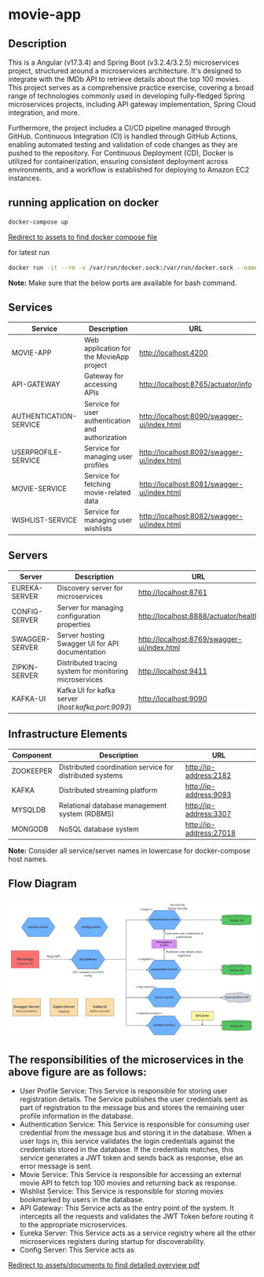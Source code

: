 # movie-app

## Description

This is a Angular (v17.3.4) and Spring Boot (v3.2.4/3.2.5) microservices project, structured around a microservices architecture. It's designed to integrate with the IMDb API to retrieve details about the top 100 movies. This project serves as a comprehensive practice exercise, covering a broad range of technologies commonly used in developing fully-fledged Spring microservices projects, including API gateway implementation, Spring Cloud integration, and more.

Furthermore, the project includes a CI/CD pipeline managed through GitHub. Continuous Integration (CI) is handled through GitHub Actions, enabling automated testing and validation of code changes as they are pushed to the repository. For Continuous Deployment (CD), Docker is utilized for containerization, ensuring consistent deployment across environments, and a workflow is established for deploying to Amazon EC2 instances.

## running application on docker

```bash
docker-compose up
```

[Redirect to assets to find docker compose file](assets/docker-compose.yml)

for latest run

```bash
docker run -it --rm -v /var/run/docker.sock:/var/run/docker.sock --name my-movie-compose-container tejajagadeep/docker-compose-movie-container
```

**Note:** Make sure that the below ports are available for bash command.

## Services

| Service                | Description                                       | URL                                                                                        |
| ---------------------- | ------------------------------------------------- | ------------------------------------------------------------------------------------------ |
| MOVIE-APP              | Web application for the MovieApp project          | [http://localhost:4200](http://localhost:4200)                                             |
| API-GATEWAY            | Gateway for accessing APIs                        | [http://localhost:8765/actuator/info](http://localhost:8765/actuator/info)                 |
| AUTHENTICATION-SERVICE | Service for user authentication and authorization | [http://localhost:8090/swagger-ui/index.html](http://localhost:8090/swagger-ui/index.html) |
| USERPROFILE-SERVICE    | Service for managing user profiles                | [http://localhost:8092/swagger-ui/index.html](http://localhost:8092/swagger-ui/index.html) |
| MOVIE-SERVICE          | Service for fetching movie-related data           | [http://localhost:8081/swagger-ui/index.html](http://localhost:8081/swagger-ui/index.html) |
| WISHLIST-SERVICE       | Service for managing user wishlists               | [http://localhost:8082/swagger-ui/index.html](http://localhost:8082/swagger-ui/index.html) |

## Servers

| Server         | Description                                             | URL                                                                                        |
| -------------- | ------------------------------------------------------- | ------------------------------------------------------------------------------------------ |
| EUREKA-SERVER  | Discovery server for microservices                      | [http://localhost:8761](http://localhost:8761)                                             |
| CONFIG-SERVER  | Server for managing configuration properties            | [http://localhost:8888/actuator/health](http://localhost:8888/actuator/health)             |
| SWAGGER-SERVER | Server hosting Swagger UI for API documentation         | [http://localhost:8769/swagger-ui/index.html](http://localhost:8769/swagger-ui/index.html) |
| ZIPKIN-SERVER  | Distributed tracing system for monitoring microservices | [http://localhost:9411](http://localhost:9411)                                             |
| KAFKA-UI       | Kafka UI for kafka server (_host:kafka,port:9093_)      | [http://localhost:9090](http://localhost:9090)                                             |

## Infrastructure Elements

| Component | Description                                              | URL                                               |
| --------- | -------------------------------------------------------- | ------------------------------------------------- |
| ZOOKEEPER | Distributed coordination service for distributed systems | [http://ip-address:2182](http://127.0.0.1:2182)   |
| KAFKA     | Distributed streaming platform                           | [http://ip-address:9093](http://127.0.0.1:9093)   |
| MYSQLDB   | Relational database management system (RDBMS)            | [http://ip-address:3307](http://127.0.0.1:3307)   |
| MONGODB   | NoSQL database system                                    | [http://ip-address:27018](http://127.0.0.1:27018) |

**Note:** Consider all service/server names in lowercase for docker-compose host names.

## Flow Diagram

[![Flow Diagram for services](/assets/images/application-flow-diagram.png)](https://github.com/tejajagadeep/movie-app/blob/main/assets/images/application-flow-diagram.png)

## The responsibilities of the microservices in the above figure are as follows:

- User Profile Service: This Service is responsible for storing user registration details. The Service publishes the user credentials sent as part of registration to the message bus and stores the remaining user profile information in the database.
- Authentication Service: This Service is responsible for consuming user credential from the message bus and storing it in the database. When a user logs in, this service validates the login credentials against the credentials stored in the database. If the credentials matches, this service generates a JWT token and sends back as response, else an error message is sent.
- Movie Service: This Service is responsible for accessing an external movie API to fetch top 100 movies and returning back as response.
- Wishlist Service: This Service is responsible for storing movies bookmarked by users in the database.
- API Gateway: This Service acts as the entry point of the system. It intercepts all the requests and validates the JWT Token before routing it to the appropriate microservices.
- Eureka Server: This Service acts as a service registry where all the other microservices registers during startup for discoverability.
- Config Server: This Service acts as

[Redirect to assets/documents to find detailed overview pdf](assets/documents/MovieApp.pdf)
